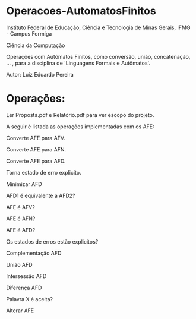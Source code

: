 # Operacoes-AutomatosFinitos

Instituto Federal de Educação, Ciência e Tecnologia de Minas Gerais, IFMG - Campus Formiga

Ciência da Computação

Operações com Autômatos Finitos, como conversão, união, concatenação, ... , para a disciplina de 'Linguagens Formais e Autômatos'.

Autor: Luiz Eduardo Pereira

# Operações: 

Ler Proposta.pdf e  Relatório.pdf para ver escopo do projeto.

A seguir é listada as operações implementadas com os AFE:


Converte AFE para AFV.

Converte AFE para AFN.

Converte AFE para AFD.

Torna estado de erro explicito.

Minimizar AFD

AFD1 é equivalente a AFD2?

AFE é AFV?

AFE é AFN?

AFE é AFD?

Os estados de erros estão explicitos?

Complementação AFD

União AFD

Intersessão AFD

Diferença AFD

Palavra X é aceita?

Alterar AFE
